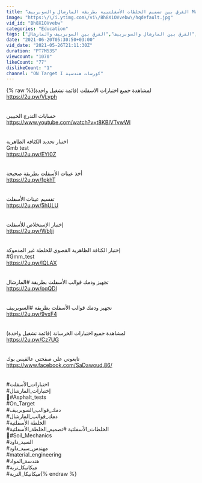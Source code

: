 ```yaml
---
title: "الفرق بين تصميم الخلطات الأسفلتيية بطريقة المارشال والسوبربيف Marshall Vs Superpave I"
image: "https:\/\/i.ytimg.com\/vi\/Bh8X1OVvebw\/hqdefault.jpg"
vid_id: "Bh8X1OVvebw"
categories: "Education"
tags: ["الفرق بين المارشال والسوبر بيف","الفرق بين المارشال والسوبربيف","الفرق بين السوبربيف والمارشال"]
date: "2021-06-20T05:30:50+03:00"
vid_date: "2021-05-26T21:11:30Z"
duration: "PT7M53S"
viewcount: "1070"
likeCount: "77"
dislikeCount: "1"
channel: "ON Target I كورسات هندسية"
---
```

{% raw %}لمشاهدة جميع اختبارات الاسفلت (قائمة تشغيل واحدة)<br /><a rel="nofollow" target="blank" href="https://2u.pw/VLyph">https://2u.pw/VLyph</a><br /><br /><br />حسابات التدرج الحبيبي<br /><a rel="nofollow" target="blank" href="https://www.youtube.com/watch?v=t8KBIVTvwWI">https://www.youtube.com/watch?v=t8KBIVTvwWI</a><br /><br /><br />اختبار تحديد الكثافة الظاهرية <br />Gmb test <br /><a rel="nofollow" target="blank" href="https://2u.pw/EYI0Z">https://2u.pw/EYI0Z</a><br /><br /><br />أخذ عينات الأسفلت بطريقة صحيحة<br /><a rel="nofollow" target="blank" href="https://2u.pw/fpkhT">https://2u.pw/fpkhT</a><br /><br /><br />تقسيم عينات الأسفلت <br /><a rel="nofollow" target="blank" href="https://2u.pw/5hULU">https://2u.pw/5hULU</a><br /><br /><br />إختبار الإستخلاص للأسفلت<br /><a rel="nofollow" target="blank" href="https://2u.pw/WbIji">https://2u.pw/WbIji</a><br /><br /><br />إختبار الكثافة الظاهرية القصوي للخلطة غير المدموكة<br />#Gmm_test<br /><a rel="nofollow" target="blank" href="https://2u.pw/lQLAX">https://2u.pw/lQLAX</a><br /><br /><br />تجهيز ودمك قوالب الأسفلت بطريقة #المارشال<br /><a rel="nofollow" target="blank" href="https://2u.pw/pqQDl">https://2u.pw/pqQDl</a><br /><br /><br />تجهيز ودمك قوالب الأسفلت بطريقة #السوبربيف<br /><a rel="nofollow" target="blank" href="https://2u.pw/9vxF4">https://2u.pw/9vxF4</a><br /><br /><br />لمشاهدة جميع اختبارات الخرسانة (قائمة تشغيل واحدة)<br /><a rel="nofollow" target="blank" href="https://2u.pw/Cz7UG">https://2u.pw/Cz7UG</a><br /><br /><br />تابعوني علي صفحتي عالفيس بوك <br /><a rel="nofollow" target="blank" href="https://www.facebook.com/SaDawoud.86/">https://www.facebook.com/SaDawoud.86/</a><br /><br /><br />#اختبارات_الأسفلت <br />#إختبارات_المارشال<br />#ِAsphalt_tests<br />#On_Target<br />#دمك_قوالب_السوبربيف<br />#دمك_قوالب_المارشال<br />#الخلطة الأسفلتية<br />#الخلطات_الأسفلتية #تصميم_الخلطة_الأسفلتية<br />#ٍSoil_Mechanics<br />#السيد_داود<br />#مهندس_سيد_داود<br />#material_engineering<br />#هندسة_المواد<br />#ميكانيكا_تربة<br />#ميكانيكا_التربة{% endraw %}
